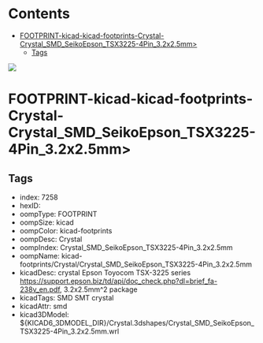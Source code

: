 



Contents
========

* [FOOTPRINT-kicad-kicad-footprints-Crystal-Crystal_SMD_SeikoEpson_TSX3225-4Pin_3.2x2.5mm>](#footprint-kicad-kicad-footprints-crystal-crystal_smd_seikoepson_tsx3225-4pin_32x25mm)
	* [Tags](#tags)
  
![][im]
# FOOTPRINT-kicad-kicad-footprints-Crystal-Crystal_SMD_SeikoEpson_TSX3225-4Pin_3.2x2.5mm>

## Tags

- index: 7258
- hexID: 
- oompType: FOOTPRINT
- oompSize: kicad
- oompColor: kicad-footprints
- oompDesc: Crystal
- oompIndex: Crystal_SMD_SeikoEpson_TSX3225-4Pin_3.2x2.5mm
- oompName: kicad-footprints/Crystal/Crystal_SMD_SeikoEpson_TSX3225-4Pin_3.2x2.5mm
- kicadDesc: crystal Epson Toyocom TSX-3225 series https://support.epson.biz/td/api/doc_check.php?dl=brief_fa-238v_en.pdf, 3.2x2.5mm^2 package
- kicadTags: SMD SMT crystal
- kicadAttr: smd
- kicad3DModel: ${KICAD6_3DMODEL_DIR}/Crystal.3dshapes/Crystal_SMD_SeikoEpson_TSX3225-4Pin_3.2x2.5mm.wrl



[im]: image.png

